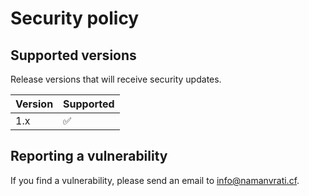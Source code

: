 # Security policy

## Supported versions

Release versions that will receive security updates.

| Version | Supported |
| ------- | --------- |
| 1.x     | ✅        |

## Reporting a vulnerability

If you find a vulnerability, please send an email to [info@namanvrati.cf](mailto:info@namanvrati.cf).
